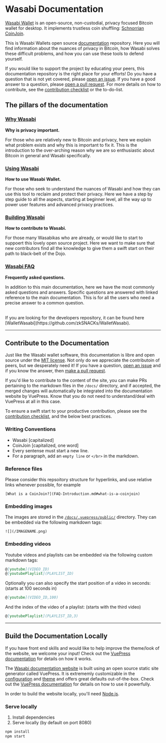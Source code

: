 # Wasabi Documentation

[Wasabi Wallet](https://wasabiwallet.io) is an open-source, non-custodial, privacy focused Bitcoin wallet for desktop. It implements trustless coin shuffling: [Schnorrian CoinJoin](https://github.com/nopara73/ZeroLink/).

This is Wasabi Wallets open source [documentation](https://docs.wasabiwallet.io) repository.
Here you will find information about the nuances of privacy in Bitcoin, how Wasabi solves these difficult problems, and how you can use these tools to defend yourself.

If you would like to support the project by educating your peers, this documentation repository is the right place for your efforts!
Do you have a question that is not yet covered, please [open an issue](https://github.com/zkSNACKs/WasabiDoc/issues).
If you have a good answer to a question, please [open a pull request](https://github.com/zkSNACKs/WasabiDoc/pulls).
For more details on how to contribute, see the [contribution checklist](/docs/ContributionChecklist.md) or the to-do-list.

## The pillars of the documentation

### [Why Wasabi](https://github.com/zkSNACKs/WasabiDoc/tree/master/docs/why-wasabi)

**Why is privacy important.**

For those who are relatively new to Bitcoin and privacy, here we explain what problem exists and why this is important to fix it.
This is the introduction to the over-arching reason why we are so enthusiastic about Bitcoin in general and Wasabi specifically.

### [Using Wasabi](https://github.com/zkSNACKs/WasabiDoc/tree/master/docs/using-wasabi)

**How to use Wasabi Wallet.**

For those who seek to understand the nuances of Wasabi and how they can use this tool to reclaim and protect their privacy.
Here we have a step by step guide to all the aspects, starting at beginner level, all the way up to power user features and advanced privacy practices.

### [Building Wasabi](https://github.com/zkSNACKs/WasabiDoc/tree/master/docs/building-wasabi)

**How to contribute to Wasabi.**

For those many Wasabikas who are already, or would like to start to suppoert this lovely open source project.
Here we want to make sure that new contributors find all the knowledge to give them a swift start on their path to black-belt of the Dojo.

### [Wasabi FAQ](https://github.com/zkSNACKs/WasabiDoc/tree/master/docs/FAQ)

**Frequently asked questions.**

In addition to this main documentation, here we have the most commonly asked questions and answers.
Specific questions are answered with linked reference to the main documentation.
This is for all the users who need a precise answer to a common question.

</br>
If you are looking for the developers repository, it can be found here [WalletWasabi](https://github.com/zkSNACKs/WalletWasabi).
</br>

---

## Contribute to the Documentation

Just like the Wasabi wallet software, this documentation is libre and open source under the [MIT license](LICENSE). Not only do we appreciate the contributoin of peers, but we desperately need it! If you have a question, [open an issue](https://github.com/zkSNACKs/WasabiDoc/issues) and if you know the answer, then [make a pull request](https://github.com/zkSNACKs/WasabiDoc/pulls).

If you'd like to contribute to the content of the site, you can make PRs pertaining to the markdown files in the `/docs/` directory, and if accepted, the merged changes will automatically be integrated into the documentation website by VuePress. 
Know that you do not need to understand/deal with VuePress at all in this case.

To ensure a swift start to your productive contribution, please see the [contribution checklist](https://docs.wasabiwallet.io/building-wasabi/ContributionChecklist.html), and the below best practices.

### Writing Conventions

- Wasabi [capitalized]
- CoinJoin [capitalized, one word]
- Every sentense must start a new line.
- For a paragraph, add an `empty line` or `</br>` in the markdown.

### Reference files

Please consider this repsoitory structure for hyperlinks, and use relative links whenever possible, for example 

```
[What is a CoinJoin?](FAQ-Introduction.md#what-is-a-coinjoin)
```

### Embedding images

The images are stored in the [`/docs/.vuepress/public/`](https://github.com/zkSNACKs/WasabiDoc/tree/master/docs/.vuepress/public) directory.
They can be embedded via the following markdown tags:

```
![](/IMAGENAME.png)
```

### Embedding videos

Youtube videos and playlists can be embedded via the following custom markdown tags:

```md
@[youtube](VIDEO_ID)
@[youtubePlaylist](PLAYLIST_ID)
```

Optionally you can also specify the start position of a video in seconds: (starts at 100 seconds in)

```md
@[youtube](VIDEO_ID,100)
```

And the index of the video of a playlist: (starts with the third video)
```md
@[youtubePlaylist](PLAYLIST_ID,3)
```

---

## Build the Documentation Locally


If you have front end skills and would like to help improve the theme/look of the website, we welcome your input! Check out the [VuePress documentation](https://v1.vuepress.vuejs.org/) for details on how it works.

The [Wasabi documentation website](https://docs.wasabiwallet.io) is built using an open source static site generator called VuePress. 
It is extrememly customizable in the [configuration](https://github.com/zkSNACKs/WasabiDoc/blob/master/docs/.vuepress/config.js) and [theme](https://github.com/zkSNACKs/WasabiDoc/tree/master/docs/.vuepress/styles) and offers great defaults out-of-the-box.
Check out the [VuePress documentation](https://v1.vuepress.vuejs.org/) for details on how to use it powerfully.

In order to build the website locally, you'll need [Node.js](https://nodejs.org/en/download/).

### Serve locally
1. Install dependencies
2. Serve locally (by default on port 8080)

```bash
npm install
npm start
```
